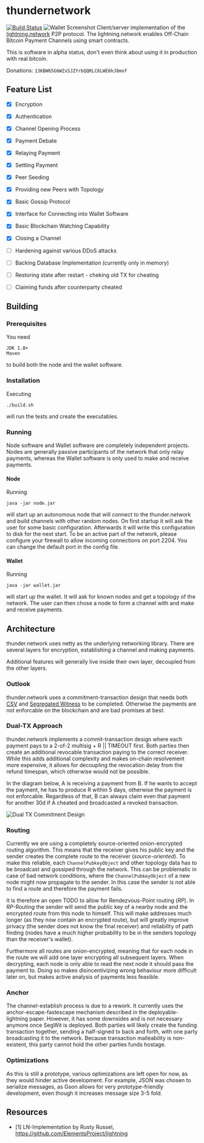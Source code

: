 # thundernetwork

[![Build Status](https://travis-ci.org/matsjj/thundernetwork.svg?branch=master)](https://travis-ci.org/matsjj/thundernetwork)
![Wallet Screenshot](docs/screenshot.png)
Client/server implementation of the [lightning.network](http://lightning.network/) P2P protocol. The lightning.network enables Off-Chain Bitcoin Payment Channels using smart contracts.

This is software in alpha status, don't even think about using it in production with real bitcoin.

Donations: `13KBW65G6WZxSJZYrbQQRLC6LWE6hJ8mof`

## Feature List
- [X] Encryption
- [X] Authentication
- [X] Channel Opening Process
- [X] Payment Debate 
- [X] Relaying Payment
- [X] Settling Payment
- [X] Peer Seeding
- [X] Providing new Peers with Topology
- [X] Basic Gossip Protocol
- [X] Interface for Connecting into Wallet Software    
- [X] Basic Blockchain Watching Capability    
- [X] Closing a Channel    
- [ ] Hardening against various DDoS attacks   
- [ ] Backing Database Implementation (currently only in memory)    
- [ ] Restoring state after restart - cheking old TX for cheating
- [ ] Claiming funds after counterparty cheated


## Building

### Prerequisites

You need 
```
JDK 1.8+
Maven
```
to build both the node and the wallet software.

### Installation

Executing 
```
./build.sh
```
will run the tests and create the executables. 

### Running

Node software and Wallet software are completely independent projects. Nodes are generally passive participants of the network that only relay payments, whereas the Wallet software is only used to make and receive payments.

#### Node

Running
```
java -jar node.jar
```

will start up an autonomous node that will connect to the thunder.network and build channels with other random nodes. On first startup it will ask the user for some basic configuration. Afterwards it will write this configuration to disk for the next start. To be an active part of the network, please configure your firewall to allow incoming connections on port 2204. You can change the default port in the config file.

#### Wallet

Running
```
java -jar wallet.jar
```
will start up the wallet. It will ask for known nodes and get a topology of the network. The user can then chose a node to form a channel with and make and receive payments. 


## Architecture

thunder.network uses netty as the underlying networking library. There are several layers for encryption, establishing a channel and making payments. 

Additional features will generally live inside their own layer, decoupled from the other layers.

### Outlook

thunder.network uses a commitment-transaction design that needs both [CSV](https://github.com/bitcoin/bips/blob/master/bip-0112.mediawiki) and [Segregated Witness](https://github.com/bitcoin/bips/blob/master/bip-0141.mediawiki) to be completed. Otherwise the payments are not enforcable on the blockchain and are bad promises at best.


### Dual-TX Approach

thunder.network implements a commit-transaction design where each payment pays to a 2-of-2 multisig + R || TIMEOUT first. Both parties then create an additional revocable transaction paying to the correct receiver. While this adds additional complexity and makes on-chain resolvement more expensive, it allows for decoupling the revocation delay from the refund timespan, which otherwise would not be possible.

In the diagram below, A is receiving a payment from B. If he wants to accept the payment, he has to produce R within 5 days, otherwise the payment is not enforcable. Regardless of that, B can always claim even that payment for another 30d if A cheated and broadcasted a revoked transaction.

![Dual TX Commitment Design](docs/dual-tx-diagram.png)

### Routing

Currently we are using a completely source-oriented onion-encrypted routing algorithm. This means that the receiver gives his public key and the sender creates the complete route to the receiver (_source-oriented_). To make this reliable, each `ChannelPubkeyObject` and other topology data has to be broadcast and gossiped through the network. This can be problematic in case of bad network conditions, where the `ChannelPubkeyObject` of a new node might now propagate to the sender. In this case the sender is not able to find a route and therefore the payment fails.

It is therefore an open TODO to allow for Rendezvous-Point routing (_RP_). In _RP_-Routing the sender will send the public key of a nearby node and the encrypted route from this node to himself. This will make addresses much longer (as they now contain an encrypted route), but will greatly improve privacy (the sender does not know the final receiver) and reliability of path finding (nodes have a much higher probability to be in the senders topology than the receiver's wallet).

Furthermore all routes are onion-encrypted, meaning that for each node in the route we will add one layer encrypting all subsequent layers. When decrypting, each node is only able to read the next node it should pass the payment to. Doing so makes disincentivizing wrong behaviour more difficult later on, but makes active analysis of payments less feasible.

### Anchor

The channel-establish process is due to a rework. It currently uses the anchor-escape-fastescape mechanism described in the deployable-lightning paper. However, it has some downsides and is not necessary anymore once SegWit is deployed.
Both parties will likely create the funding transaction together, sending a half-signed tx back and forth, with one party broadcasting it to the network. Because transaction malleability is non-existent, this party cannot hold the other parties funds hostage.

### Optimizations

As this is still a prototype, various optimizations are left open for now, as they would hinder active development. For example, JSON was chosen to serialize messages, as Gson allows for very prototype-friendly development, even though it increases message size 3-5 fold.


## Resources

- [1] LN-Implementation by Rusty Russel, https://github.com/ElementsProject/lightning
